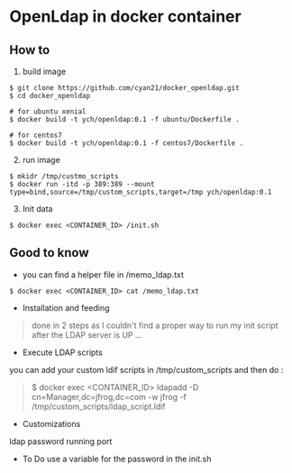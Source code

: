 # OpenLdap in docker container 


## How to 

1. build image

```
$ git clone https://github.com/cyan21/docker_openldap.git
$ cd docker_openldap

# for ubuntu xenial 
$ docker build -t ych/openldap:0.1 -f ubuntu/Dockerfile .

# for centos7
$ docker build -t ych/openldap:0.1 -f centos7/Dockerfile .
```

2. run image

```
$ mkidr /tmp/custmo_scripts
$ docker run -itd -p 389:389 --mount type=bind,source=/tmp/custom_scripts,target=/tmp ych/openldap:0.1
```

3. Init data 

```
$ docker exec <CONTAINER_ID> /init.sh
```


## Good to know 

* you can find a helper file in /memo_ldap.txt

```
$ docker exec <CONTAINER_ID> cat /memo_ldap.txt 
```

* Installation and feeding 

> done in 2 steps as I couldn't find a proper way to run my init script after the LDAP server is UP ...

* Execute LDAP scripts

you can add your custom ldif scripts in /tmp/custom_scripts and then do : 

> $ docker exec <CONTAINER_ID> ldapadd -D  cn=Manager,dc=jfrog,dc=com -w jfrog -f /tmp/custom_scripts/ldap_script.ldif 

* Customizations

ldap password 
running port

* To Do
use a variable for the password in the init.sh
